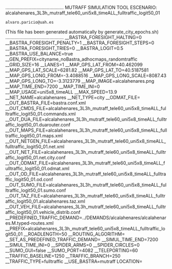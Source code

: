 .............................................
    MUTRAFF SIMULATION TOOL
    ESCENARIO: alcalahenares_3L3h_mutraff_tele60_uni5x8_timeALL_fulltraffic_logit50_01

    alvaro.paricio@uah.es
(This file has been generated automatically by generate_city_epochs.sh)
.............................................
__BASTRA_FORESIGHT_HALTING=0
__BASTRA_FORESIGHT_PENALTY=1
__BASTRA_FORESIGHT_STEPS=0
__BASTRA_FORESIGHT_TRIES=0
__BASTRA_LOGIT=0.5
__BASTRA_USE_BALANCE=true
__GEN_PREFIX=cityname_noBastra_adhocmaps_randomtraffic
__GRID_SIZE=16
__LANES=1
__MAP_GPS_LAT_FROM=40.462099
__MAP_GPS_LAT_SCALE=6281.82
__MAP_GPS_LAT_TO=40.5187581
__MAP_GPS_LONG_FROM=-3.4088516
__MAP_GPS_LONG_SCALE=8087.43
__MAP_GPS_LONG_TO=-3.3123779
__MAP_IMAGE=alcalahenares.png
__MAP_TIME_END=7200
__MAP_TIME_INI=0
__MAP_USAGE=uni5x8_timeALL
__MAX_SPEED=13.9
__NET_NAME=alcalahenares
__NET_TYPE=city
__ODMAT_FILE=
__OUT_BASTRA_FILE=bastra.conf.xml
__OUT_CMDS_FILE=alcalahenares_3L3h_mutraff_tele60_uni5x8_timeALL_fulltraffic_logit50_01.commands.xml
__OUT_DUA_FILE=alcalahenares_3L3h_mutraff_tele60_uni5x8_timeALL_fulltraffic_logit50_01.duarouter.conf
__OUT_MAPS_FILE=alcalahenares_3L3h_mutraff_tele60_uni5x8_timeALL_fulltraffic_logit50_01.maps.xml
__OUT_NETGEN_FILE=alcalahenares_3L3h_mutraff_tele60_uni5x8_timeALL_fulltraffic_logit50_01.net.xml
__OUT_NET_FILE=alcalahenares_3L3h_mutraff_tele60_uni5x8_timeALL_fulltraffic_logit50_01.net.city.conf
__OUT_ODMAT_FILE=alcalahenares_3L3h_mutraff_tele60_uni5x8_timeALL_fulltraffic_logit50_01.odmat.xml
__OUT_OD_FILE=alcalahenares_3L3h_mutraff_tele60_uni5x8_timeALL_fulltraffic_logit50_01.od.conf
__OUT_SUMO_FILE=alcalahenares_3L3h_mutraff_tele60_uni5x8_timeALL_fulltraffic_logit50_01.sumo.conf
__OUT_TAZ_FILE=alcalahenares_3L3h_mutraff_tele60_uni5x8_timeALL_fulltraffic_logit50_01.alcalahenares.taz.xml
__OUT_VEH_FILE=alcalahenares_3L3h_mutraff_tele60_uni5x8_timeALL_fulltraffic_logit50_01.vehicle_distrib.conf
__PREDEFINED_TRAFFIC_DEMAND=../DEMANDS/alcalahenares/alcalahenares.M.typed-routes.xml
__PREFIX=alcalahenares_3L3h_mutraff_tele60_uni5x8_timeALL_fulltraffic_logit50_01
__ROADLENGTH=50
__ROUTING_ALGORITHM=
__SET_AS_PREDEFINED_TRAFFIC_DEMAND=
__SIMUL_TIME_END=7200
__SIMUL_TIME_INI=0
__SPIDER_ARMS=0
__SPIDER_CIRCLES=0
__SUMO_GUI=false
__SUMO_PORT=4082
__TELEPORTING=60
__TRAFFIC_BASELINE=1250
__TRAFFIC_BRANCH=250
__TRAFFIC_TYPE=fulltraffic
__USE_BASTRA=mutraff
LOCATION=    <location netOffset="-465343.12,-4479111.07" convBoundary="0.00,0.00,8087.43,6281.82" origBoundary="-3.408842,40.462103,-3.312420,40.518754" projParameter="+proj=utm +zone=30 +ellps=WGS84 +datum=WGS84 +units=m +no_defs"/>

